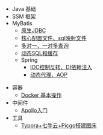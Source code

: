 * Java 基础
* SSM 框架
* MyBatis
    * [原生JDBC](./docs/SSM/MyBatis笔记(一)--原生JDBC.md)
    * [ 核心配置文件、sql映射文件](./docs/SSM/MyBatis笔记(二)--核心配置文件、sql映射文件.md)
    * [多对一、一对多查询](./docs/SSM/MyBatis笔记(三)--多对一、一对多查询.md)
    * [动态SQL和缓存](./docs/SSM/Mybatis笔记(四)--动态SQL和缓存.md)
  * Spring
    * [IOC控制反转、DI依赖注入](./docs/SSM/Spring笔记(一)----IOC控制反转、DI依赖注入.md)
    * [动态代理、AOP](./docs/SSM/Spring笔记(二)----动态代理、AOP.md)

- 容器
  - [Docker 基本操作](./docs/Container/Docker基本操作.md)
- 中间件
  - [Apollo入门](./docs/Middleware/Apollo入门.md)
- 工具
  - [Typora+七牛云+Picgo搭建图床](./docs/Tool/Typora+七牛云+Picgo搭建图床.md)

